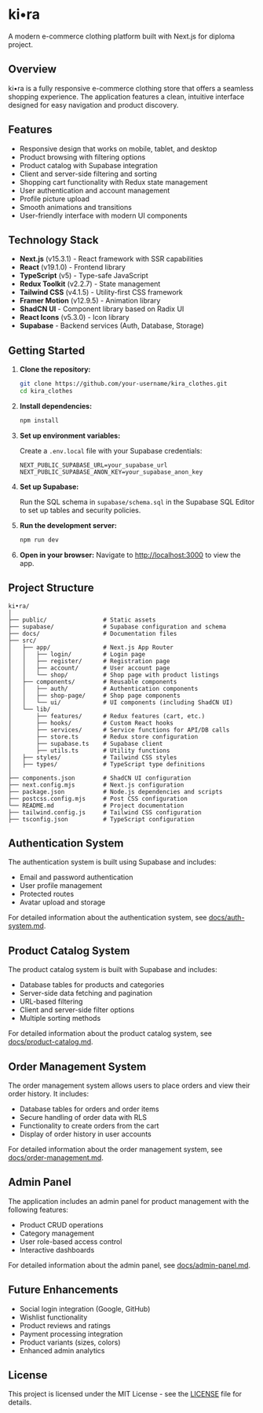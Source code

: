 # ki•ra

A modern e-commerce clothing platform built with Next.js for diploma project.

## Overview

ki•ra is a fully responsive e-commerce clothing store that offers a seamless shopping experience. The application features a clean, intuitive interface designed for easy navigation and product discovery.

## Features

- Responsive design that works on mobile, tablet, and desktop
- Product browsing with filtering options
- Product catalog with Supabase integration
- Client and server-side filtering and sorting
- Shopping cart functionality with Redux state management
- User authentication and account management
- Profile picture upload
- Smooth animations and transitions
- User-friendly interface with modern UI components

## Technology Stack

- **Next.js** (v15.3.1) - React framework with SSR capabilities
- **React** (v19.1.0) - Frontend library
- **TypeScript** (v5) - Type-safe JavaScript
- **Redux Toolkit** (v2.2.7) - State management
- **Tailwind CSS** (v4.1.5) - Utility-first CSS framework
- **Framer Motion** (v12.9.5) - Animation library
- **ShadCN UI** - Component library based on Radix UI
- **React Icons** (v5.3.0) - Icon library
- **Supabase** - Backend services (Auth, Database, Storage)

## Getting Started

1. **Clone the repository:**

   ```bash
   git clone https://github.com/your-username/kira_clothes.git
   cd kira_clothes
   ```

2. **Install dependencies:**

   ```bash
   npm install
   ```

3. **Set up environment variables:**
   
   Create a `.env.local` file with your Supabase credentials:
   
   ```
   NEXT_PUBLIC_SUPABASE_URL=your_supabase_url
   NEXT_PUBLIC_SUPABASE_ANON_KEY=your_supabase_anon_key
   ```

4. **Set up Supabase:**
   
   Run the SQL schema in `supabase/schema.sql` in the Supabase SQL Editor to set up tables and security policies.

5. **Run the development server:**

   ```bash
   npm run dev
   ```

6. **Open in your browser:**
   Navigate to [http://localhost:3000](http://localhost:3000) to view the app.

## Project Structure

```
ki•ra/
│
├── public/                # Static assets
├── supabase/              # Supabase configuration and schema
├── docs/                  # Documentation files
├── src/
│   ├── app/               # Next.js App Router
│   │   ├── login/         # Login page
│   │   ├── register/      # Registration page
│   │   ├── account/       # User account page
│   │   └── shop/          # Shop page with product listings
│   ├── components/        # Reusable components
│   │   ├── auth/          # Authentication components
│   │   ├── shop-page/     # Shop page components
│   │   └── ui/            # UI components (including ShadCN UI)
│   └── lib/
│       ├── features/      # Redux features (cart, etc.)
│       ├── hooks/         # Custom React hooks
│       ├── services/      # Service functions for API/DB calls
│       ├── store.ts       # Redux store configuration
│       ├── supabase.ts    # Supabase client
│       ├── utils.ts       # Utility functions
│   ├── styles/            # Tailwind CSS styles
│   ├── types/             # TypeScript type definitions
│
├── components.json        # ShadCN UI configuration
├── next.config.mjs        # Next.js configuration
├── package.json           # Node.js dependencies and scripts
├── postcss.config.mjs     # Post CSS configuration
└── README.md              # Project documentation
├── tailwind.config.js     # Tailwind CSS configuration
├── tsconfig.json          # TypeScript configuration
```

## Authentication System

The authentication system is built using Supabase and includes:

- Email and password authentication
- User profile management
- Protected routes
- Avatar upload and storage

For detailed information about the authentication system, see [docs/auth-system.md](docs/auth-system.md).

## Product Catalog System

The product catalog system is built with Supabase and includes:

- Database tables for products and categories
- Server-side data fetching and pagination
- URL-based filtering
- Client and server-side filter options
- Multiple sorting methods

For detailed information about the product catalog system, see [docs/product-catalog.md](docs/product-catalog.md).

## Order Management System

The order management system allows users to place orders and view their order history. It includes:

- Database tables for orders and order items
- Secure handling of order data with RLS
- Functionality to create orders from the cart
- Display of order history in user accounts

For detailed information about the order management system, see [docs/order-management.md](docs/order-management.md).

## Admin Panel

The application includes an admin panel for product management with the following features:

- Product CRUD operations
- Category management
- User role-based access control
- Interactive dashboards

For detailed information about the admin panel, see [docs/admin-panel.md](docs/admin-panel.md).

## Future Enhancements

- Social login integration (Google, GitHub)
- Wishlist functionality
- Product reviews and ratings
- Payment processing integration
- Product variants (sizes, colors)
- Enhanced admin analytics

## License

This project is licensed under the MIT License - see the [LICENSE](LICENSE) file for details.
